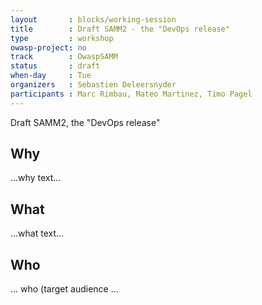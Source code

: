 ```yaml
---
layout       : blocks/working-session
title        : Draft SAMM2 - the "DevOps release"
type         : workshop
owasp-project: no
track        : OwaspSAMM
status       : draft
when-day     : Tue
organizers   : Sebastien Deleersnyder
participants : Marc Rimbau, Mateo Martinez, Timo Pagel
---
```


Draft SAMM2, the "DevOps release"

## Why

...why text...

## What

...what text...

## Who

... who (target audience ...
